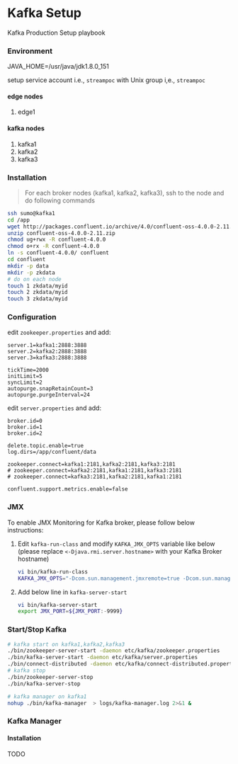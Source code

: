 Kafka Setup
===========
Kafka Production Setup playbook

### Environment

JAVA_HOME=/usr/java/jdk1.8.0_151

setup service account i.e., `streampoc` with Unix group i,e., `streampoc`

#### edge nodes
1. edge1
#### kafka nodes 
1. kafka1
2. kafka2
3. kafka3

### Installation 
> For each broker nodes (kafka1, kafka2, kafka3), ssh to the node and do following commands

```bash
ssh sumo@kafka1
cd /app
wget http://packages.confluent.io/archive/4.0/confluent-oss-4.0.0-2.11.zip
unzip confluent-oss-4.0.0-2.11.zip
chmod ug+rwx -R confluent-4.0.0
chmod o+rx -R confluent-4.0.0
ln -s confluent-4.0.0/ confluent
cd confluent
mkdir -p data
mkdir -p zkdata
# do on each node
touch 1 zkdata/myid
touch 2 zkdata/myid
touch 3 zkdata/myid
```

### Configuration  
edit `zookeeper.properties` and add:
```
server.1=kafka1:2888:3888
server.2=kafka2:2888:3888
server.3=kafka3:2888:3888

tickTime=2000
initLimit=5
syncLimit=2
autopurge.snapRetainCount=3
autopurge.purgeInterval=24
 ```

edit `server.properties` and add:
 ```
broker.id=0
broker.id=1
broker.id=2

delete.topic.enable=true
log.dirs=/app/confluent/data

zookeeper.connect=kafka1:2181,kafka2:2181,kafka3:2181
# zookeeper.connect=kafka2:2181,kafka1:2181,kafka3:2181
# zookeeper.connect=kafka3:2181,kafka2:2181,kafka1:2181

confluent.support.metrics.enable=false
```

### JMX
To enable JMX Monitoring for Kafka broker, please follow below instructions:
1. Edit `kafka-run-class` and modify `KAFKA_JMX_OPTS` variable like below (please replace `<-Djava.rmi.server.hostname>` with your Kafka Broker hostname)
    ```bash
    vi bin/kafka-run-class
    KAFKA_JMX_OPTS="-Dcom.sun.management.jmxremote=true -Dcom.sun.management.jmxremote.authenticate=false -Dcom.sun.management.jmxremote.ssl=false -Djava.rmi.server.hostname=kafka1 -Djava.net.preferIPv4Stack=true"
    ```
2. Add below line in `kafka-server-start`
    ```bash
    vi bin/kafka-server-start
    export JMX_PORT=${JMX_PORT:-9999}
    ```

### Start/Stop Kafka
```bash
# kafka start on kafka1,kafka2,kafka3
./bin/zookeeper-server-start -daemon etc/kafka/zookeeper.properties 
./bin/kafka-server-start -daemon etc/kafka/server.properties
./bin/connect-distributed -daemon etc/kafka/connect-distributed.properties
# kafka stop
./bin/zookeeper-server-stop 
./bin/kafka-server-stop

# kafka manager on kafka1
nohup ./bin/kafka-manager  > logs/kafka-manager.log 2>&1 &
```
 

### Kafka Manager 

####  Installation 

TODO
